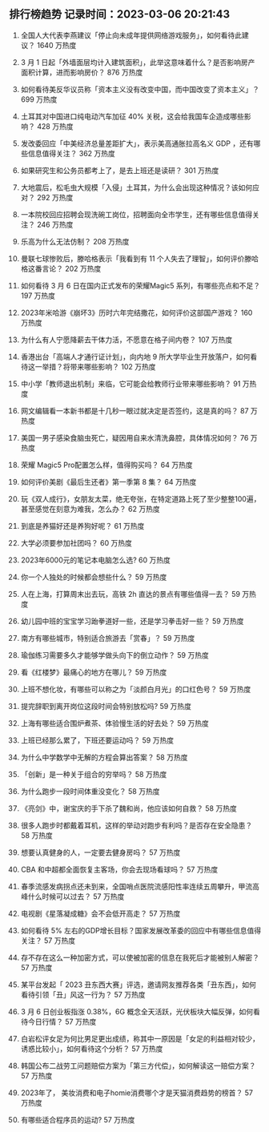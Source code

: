 
## 排行榜趋势 记录时间：2023-03-06 20:21:43
  
  1. 全国人大代表李燕建议「停止向未成年提供网络游戏服务」，如何看待此建议？ 1640 万热度
    
  2. 3 月 1 日起「外墙面层均计入建筑面积」，此举这意味着什么？是否影响房产面积计算，进而影响房价？ 876 万热度
    
  3. 如何看待美反华议员称「资本主义没有改变中国，而中国改变了资本主义」？ 699 万热度
    
  4. ​土耳其对中国进口纯电动汽车加征 40% 关税，这会给我国车企造成哪些影响？ 428 万热度
    
  5. 发改委回应「中美经济总量差距扩大」，表示美高通胀拉高名义 GDP ，还有哪些信息值得关注？ 362 万热度
    
  6. 如果研究生和公务员都考上了，是去上班还是读研？ 301 万热度
    
  7. 大地震后，松毛虫大规模「入侵」土耳其，为什么会出现这种情况？该如何应对？ 292 万热度
    
  8. 一本院校回应招聘会现洗碗工岗位，招聘面向全市学生，还有哪些信息值得关注？ 246 万热度
    
  9. 乐高为什么无法仿制？ 208 万热度
    
  10. 曼联七球惨败后，滕哈格表示「我看到有 11 个人失去了理智」，如何评价滕哈格这番言论？ 202 万热度
    
  11. 如何看待 3 月 6 日在国内正式发布的荣耀Magic5  系列，有哪些亮点和不足？ 197 万热度
    
  12. 2023年米哈游《崩坏3》历时六年完结撒花，如何评价这部国产游戏？ 160 万热度
    
  13. 为什么有人宁愿降薪去干体力活，不愿意在格子间内卷？ 107 万热度
    
  14. 香港出台「高端人才通行证计划」，向内地 9 所大学毕业生开放落户，如何看待这一举措？将带来哪些影响？ 102 万热度
    
  15. 中小学「教师退出机制」来临，它可能会给教师行业带来哪些影响？ 91 万热度
    
  16. 网文编辑看一本新书都是十几秒一眼过就决定是否签约，这是真的吗？ 87 万热度
    
  17. 美国一男子感染食脑虫死亡，疑因用自来水清洗鼻腔，具体情况如何？ 76 万热度
    
  18. 荣耀 Magic5 Pro配置怎么样，值得购买吗？ 64 万热度
    
  19. 如何评价美剧《最后生还者》第一季第 8 集？ 64 万热度
    
  20. 玩《双人成行》，女朋友太菜，绝无夸张，在特定道路上死了至少整整100遍，甚至感觉在刻意为难我，怎么办？ 62 万热度
    
  21. 到底是养猫好还是养狗好呢？ 61 万热度
    
  22. 大学必须要参加社团吗？ 60 万热度
    
  23. 2023年6000元的笔记本电脑怎么选? 60 万热度
    
  24. 你一个人独处的时候都会想些什么？ 59 万热度
    
  25. 人在上海，打算周末出去玩，高铁 2h 直达的景点有哪些值得一去？ 59 万热度
    
  26. 幼儿园中班的宝宝学习跆拳道好一些，还是学习拳击好一些？ 59 万热度
    
  27. 南方有哪些城市，特别适合旅游去「赏春」？ 59 万热度
    
  28. 瑜伽练习需要多久才能够学做头向下的倒立动作？ 59 万热度
    
  29. 看《红楼梦》最痛心的地方在哪儿？ 59 万热度
    
  30. 上班不想化妆，有哪些可以称之为「淡颜白月光」的口红色号？ 59 万热度
    
  31. 提完辞职到离开岗位这段时间会特别放松吗? 59 万热度
    
  32. 上海有哪些适合围炉煮茶、体验慢生活的好去处？ 59 万热度
    
  33. 上班已经那么累了，下班还要运动吗？ 59 万热度
    
  34. 为什么中学数学中无解的方程会算出答案？ 58 万热度
    
  35. 「创新」是一种关于组合的穷举吗？ 58 万热度
    
  36. 为什么跑步一段时间体重没变化？ 58 万热度
    
  37. 《亮剑》中，谢宝庆的手下杀了魏和尚，他应该如何自救？ 58 万热度
    
  38. 很多人跑步时都戴着耳机，这样的举动对跑步有利吗？是否存在安全隐患？ 58 万热度
    
  39. 想要认真健身的人，一定要去健身房吗？ 57 万热度
    
  40. CBA 和中超都全面恢复主客场，你会去现场看球吗？ 57 万热度
    
  41. 春季流感发病拐点还未到来，全国哨点医院流感阳性率连续五周攀升，甲流高峰什么时候可以过去？ 57 万热度
    
  42. 电视剧《星落凝成糖》会不会低开高走？ 57 万热度
    
  43. 如何看待 5% 左右的GDP增长目标？国家发展改革委的回应中有哪些信息值得关注？ 57 万热度
    
  44. 存不存在这么一种加密方式，可以使被加密的信息在我死后才能被别人解密？ 57 万热度
    
  45. 某平台发起「 2023 丑东西大赛」评选，邀请网友推荐各类「丑东西」，如何看待引领「丑」风这一行为？ 57 万热度
    
  46. 3 月 6 日创业板指涨 0.38%，6G 概念全天活跃，光伏板块大幅反弹，如何看待今日行情？ 57 万热度
    
  47. 白岩松评女足为何比男足更出成绩，称其中一原因是「女足的利益相对较少，诱惑比较小」，如何看待这个分析？ 57 万热度
    
  48. 韩国公布二战劳工问题赔偿方案为「第三方代偿」，如何解读这一赔偿方案？ 57 万热度
    
  49. 2023年了， 美妆消费和电子homie消费哪个才是天猫消费趋势的榜首？ 57 万热度
    
  50. 有哪些适合程序员的运动? 57 万热度
    